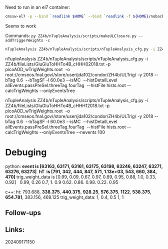 Need to run in an el7 container:

```bash
cmssw-el7 -p --bind `readlink $HOME` --bind `readlink -f ${HOME}/nobackup/` --bind /uscms_data --bind /cvmfs -- /bin/bash -l
```

Seems to work

Commands: 
``py ZZ4b/nTupleAnalysis/scripts/makeULClosure.py --addTriggerWeights -c``

```bash
nTupleAnalysis ZZ4b/nTupleAnalysis/scripts/nTupleAnalysis_cfg.py -i ZZ4b/fileLists/GluGluToHHTo4B_cHHH02018.txt -p picoAOD_wTrigWeights.root  -o root://cmseos.fnal.gov//store/user/jda102/condor/ZH4b/ULTrig/ -y 2018 --bTag 0.6  --bTagSF -l 60.0e3 --isMC  --histDetailLevel allEvents.passPreSel.threeTag.fourTag  --histFile hists.root --calcTrigWeights --onlyEventsTree
```

nTupleAnalysis ZZ4b/nTupleAnalysis/scripts/nTupleAnalysis_cfg.py -i ZZ4b/fileLists/GluGluToHHTo4B_cHHH02018.txt -p picoAOD_wTrigWeights.root  -o root://cmseos.fnal.gov//store/user/jda102/condor/ZH4b/ULTrig/ -y 2018 --bTag 0.6  --bTagSF -l 60.0e3 --isMC  --histDetailLevel allEvents.passPreSel.threeTag.fourTag  --histFile hists.root --calcTrigWeights --onlyEventsTree


nTupleAnalysis ZZ4b/nTupleAnalysis/scripts/nTupleAnalysis_cfg.py -i ZZ4b/fileLists/GluGluToHHTo4B_cHHH12018.txt -p picoAOD_wTrigWeights.root  -o root://cmseos.fnal.gov//store/user/jda102/condor/ZH4b/ULTrig/ -y 2018 --bTag 0.6  --bTagSF -l 60.0e3 --isMC  --histDetailLevel allEvents.passPreSel.threeTag.fourTag  --histFile hists.root --calcTrigWeights --onlyEventsTree --nevents 100

# Debuging
python: 
**event is [63163, 63171, 63161, 63175, 63198, 63246, 63247, 63271, 63276, 63273]**
 **hT  is [791, 342, 444, 847, 571, 1.13e+03, 543, 660, 384, 470]**
 trig_weight_data  is [0.99,  0.09, 0.67, 0.97, 0.89, 0.95, 0.88, 1.0,     0.33, 0.92]
                    0.99, 0.26  0.7,        1.   0.9    0.62. 0.86.  0.98. 0.22. 0.95  


c++: 
ht: 793.688,  **338.375**,  **440.375**,  **928.25**, **576.375**, **1122**, **538.375**, **654.781**, 383.156, 469.125
trig_weight_data: 1, 0.4, 0.5 1, 1
## Follow-ups


## Links: 



202409171150
